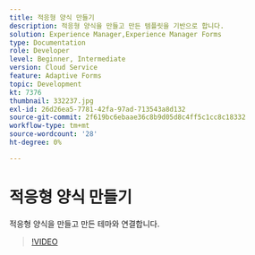```yaml
---
title: 적응형 양식 만들기
description: 적응형 양식을 만들고 만든 템플릿을 기반으로 합니다.
solution: Experience Manager,Experience Manager Forms
type: Documentation
role: Developer
level: Beginner, Intermediate
version: Cloud Service
feature: Adaptive Forms
topic: Development
kt: 7376
thumbnail: 332237.jpg
exl-id: 26d26ea5-7781-42fa-97ad-713543a8d132
source-git-commit: 2f619bc6ebaae36c8b9d05d8c4ff5c1cc8c18332
workflow-type: tm+mt
source-wordcount: '28'
ht-degree: 0%

---
```


# 적응형 양식 만들기

적응형 양식을 만들고 만든 테마와 연결합니다.

>[!VIDEO](https://video.tv.adobe.com/v/332237?quality=12&learn=on)
